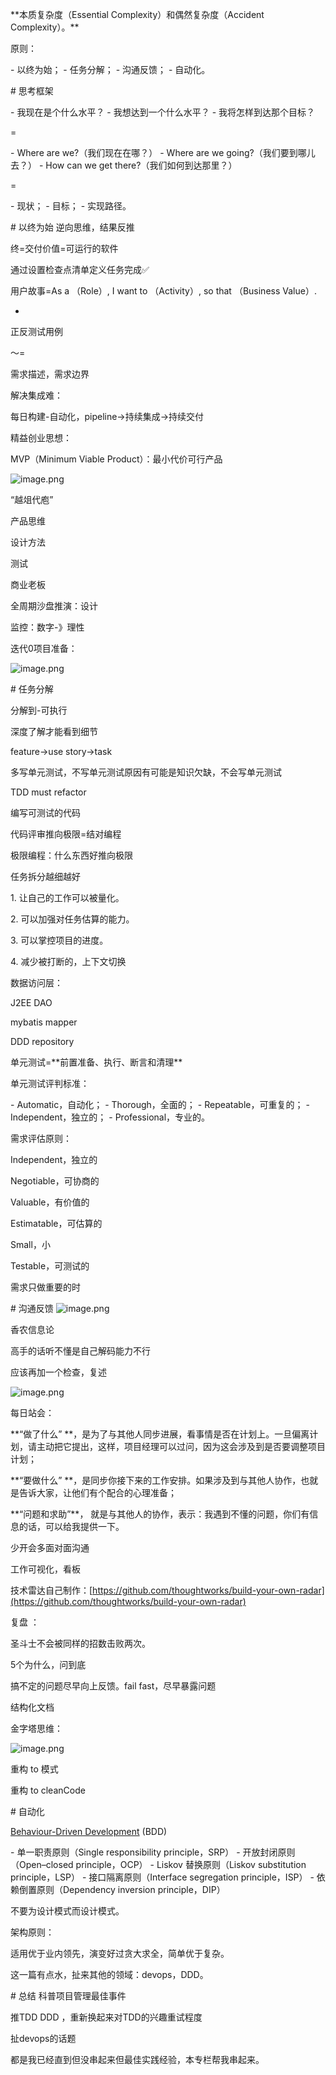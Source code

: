 \*\*本质复杂度（Essential Complexity）和偶然复杂度（Accident Complexity）。\*\*

原则：

\- 以终为始；
\- 任务分解；
\- 沟通反馈；
\- 自动化。

\# 思考框架

\- 我现在是个什么水平？
\- 我想达到一个什么水平？
\- 我将怎样到达那个目标？

 =

\- Where are we?（我们现在在哪？）
\- Where are we going?（我们要到哪儿去？）
\- How can we get there?（我们如何到达那里？）

=

\- 现状；
\- 目标；
\- 实现路径。

\# 以终为始
逆向思维，结果反推

终=交付价值=可运行的软件

通过设置检查点清单定义任务完成✅

用户故事=As a （Role）, I want to （Activity）, so that （Business Value）.

+

正反测试用例

～=

需求描述，需求边界

解决集成难：

每日构建-自动化，pipeline->持续集成->持续交付

精益创业思想：

MVP（Minimum Viable Product）：最小代价可行产品

![image.png](1596257002705-82290c12-fa07-4030-8014-07c1c0fd373d.png)

“越俎代庖”

产品思维

设计方法

测试

商业老板

全周期沙盘推演：设计

监控：数字-》理性

迭代0项目准备：

![image.png](1596260232020-7e8c8412-124a-4d8f-8fe1-7efa95227de1.png)

\# 任务分解

分解到-可执行

深度了解才能看到细节

feature->use story->task

多写单元测试，不写单元测试原因有可能是知识欠缺，不会写单元测试

TDD must refactor

编写可测试的代码

代码评审推向极限=结对编程

极限编程：什么东西好推向极限

任务拆分越细越好

1\. 让自己的工作可以被量化。

2\. 可以加强对任务估算的能力。

3\. 可以掌控项目的进度。

4\. 减少被打断的，上下文切换

数据访问层：

J2EE DAO

mybatis mapper

DDD repository

单元测试=\*\*前置准备、执行、断言和清理\*\*

单元测试评判标准：

\- Automatic，自动化；
\- Thorough，全面的；
\- Repeatable，可重复的；
\- Independent，独立的；
\- Professional，专业的。

需求评估原则：

Independent，独立的

Negotiable，可协商的

Valuable，有价值的

Estimatable，可估算的

Small，小

Testable，可测试的

需求只做重要的时

\# 沟通反馈
![image.png](1596341278324-5d73b15a-bb12-41d4-8ace-2ba98b195e70.png)

香农信息论

高手的话听不懂是自己解码能力不行

应该再加一个检查，复述

![image.png](1596341766239-4d97f0dd-042c-4282-911b-376db0764422.png)

每日站会：

\*\*“做了什么” \*\*，是为了与其他人同步进展，看事情是否在计划上。一旦偏离计划，请主动把它提出，这样，项目经理可以过问，因为这会涉及到是否要调整项目计划；

\*\*“要做什么” \*\*，是同步你接下来的工作安排。如果涉及到与其他人协作，也就是告诉大家，让他们有个配合的心理准备；

\*\*“问题和求助”\*\*， 就是与其他人的协作，表示：我遇到不懂的问题，你们有信息的话，可以给我提供一下。

少开会多面对面沟通

工作可视化，看板

技术雷达自己制作：[https://github.com/thoughtworks/build-your-own-radar](https://github.com/thoughtworks/build-your-own-radar)

复盘 ：

圣斗士不会被同样的招数击败两次。

5个为什么，问到底

搞不定的问题尽早向上反馈。fail fast，尽早暴露问题

结构化文档

金字塔思维：

![image.png](1596346570332-c7679eb6-d810-4fd8-abbc-f56d478fdde6.png)

重构 to 模式

重构 to cleanCode

\# 自动化

[Behaviour-Driven Development](http://en.wikipedia.org/wiki/Behavior\_driven\_development) (BDD)

\- 单一职责原则（Single responsibility principle，SRP）
\- 开放封闭原则（Open–closed principle，OCP）
\- Liskov 替换原则（Liskov substitution principle，LSP）
\- 接口隔离原则（Interface segregation principle，ISP）
\- 依赖倒置原则（Dependency inversion principle，DIP）

不要为设计模式而设计模式。

架构原则：

适用优于业内领先，演变好过贪大求全，简单优于复杂。

这一篇有点水，扯来其他的领域：devops，DDD。

\# 总结
科普项目管理最佳事件

推TDD DDD ，重新换起来对TDD的兴趣重试程度

扯devops的话题

都是我已经直到但没串起来但最佳实践经验，本专栏帮我串起来。